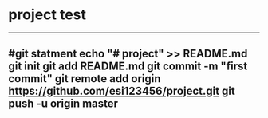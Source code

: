 # project test



----------------
#git statment
echo "# project" >> README.md
git init
git add README.md
git commit -m "first commit"
git remote add origin https://github.com/esi123456/project.git
git push -u origin master
----------------
